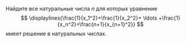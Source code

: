 Найдите все натуральные числа $n$ для которых уравнение 
$$
\displaylines{\frac{1}{x_1^2}+\frac{1}{x_2^2}+ \ldots +\frac{1}{x_n^2}=\frac{n+1}{x_{n+1}^2}}
$$
имеет решение в натуральных числах.